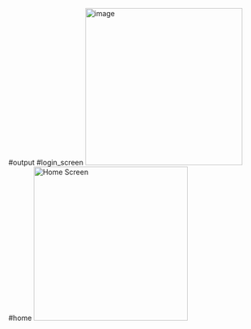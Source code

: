 #output #login_screen
<img width="310" alt="image" src="https://github.com/Shubhamkumar8789/flashChat_app---Flutter/assets/129000347/2f67cde0-065f-4939-b10c-ab8644077df4">
#home
<img width="304" alt="Home Screen" src="https://github.com/Shubhamkumar8789/flashChat_app---Flutter/assets/129000347/227360f3-40dd-47b4-b446-96382bde186a">

